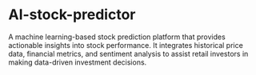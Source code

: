 # AI-stock-predictor
A machine learning-based stock prediction platform that provides actionable insights into stock performance. It integrates historical price data, financial metrics, and sentiment analysis to assist retail investors in making data-driven investment decisions.
